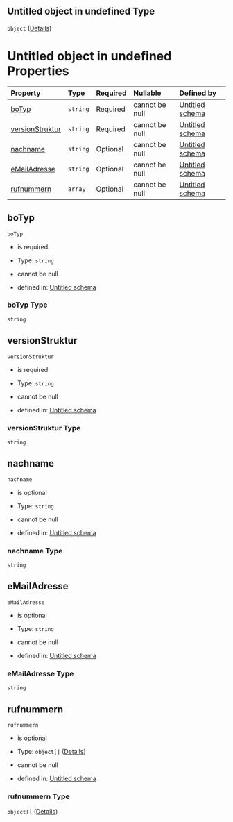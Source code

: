 ## Untitled object in undefined Type

`object` ([Details](ansprechpartner.md))

# Untitled object in undefined Properties

| Property                            | Type     | Required | Nullable       | Defined by                                                                                                                                                                                       |
| :---------------------------------- | :------- | :------- | :------------- | :----------------------------------------------------------------------------------------------------------------------------------------------------------------------------------------------- |
| [boTyp](#botyp)                     | `string` | Required | cannot be null | [Untitled schema](ansprechpartner-properties-botyp.md "https://raw.githubusercontent.com/conuti-gmbh/bo4e/main/schemas/v1/bo/Ansprechpartner.schema.json#/properties/boTyp")                     |
| [versionStruktur](#versionstruktur) | `string` | Required | cannot be null | [Untitled schema](ansprechpartner-properties-versionstruktur.md "https://raw.githubusercontent.com/conuti-gmbh/bo4e/main/schemas/v1/bo/Ansprechpartner.schema.json#/properties/versionStruktur") |
| [nachname](#nachname)               | `string` | Optional | cannot be null | [Untitled schema](ansprechpartner-properties-nachname.md "https://raw.githubusercontent.com/conuti-gmbh/bo4e/main/schemas/v1/bo/Ansprechpartner.schema.json#/properties/nachname")               |
| [eMailAdresse](#emailadresse)       | `string` | Optional | cannot be null | [Untitled schema](ansprechpartner-properties-emailadresse.md "https://raw.githubusercontent.com/conuti-gmbh/bo4e/main/schemas/v1/bo/Ansprechpartner.schema.json#/properties/eMailAdresse")       |
| [rufnummern](#rufnummern)           | `array`  | Optional | cannot be null | [Untitled schema](ansprechpartner-properties-rufnummern.md "https://raw.githubusercontent.com/conuti-gmbh/bo4e/main/schemas/v1/bo/Ansprechpartner.schema.json#/properties/rufnummern")           |

## boTyp



`boTyp`

*   is required

*   Type: `string`

*   cannot be null

*   defined in: [Untitled schema](ansprechpartner-properties-botyp.md "https://raw.githubusercontent.com/conuti-gmbh/bo4e/main/schemas/v1/bo/Ansprechpartner.schema.json#/properties/boTyp")

### boTyp Type

`string`

## versionStruktur



`versionStruktur`

*   is required

*   Type: `string`

*   cannot be null

*   defined in: [Untitled schema](ansprechpartner-properties-versionstruktur.md "https://raw.githubusercontent.com/conuti-gmbh/bo4e/main/schemas/v1/bo/Ansprechpartner.schema.json#/properties/versionStruktur")

### versionStruktur Type

`string`

## nachname



`nachname`

*   is optional

*   Type: `string`

*   cannot be null

*   defined in: [Untitled schema](ansprechpartner-properties-nachname.md "https://raw.githubusercontent.com/conuti-gmbh/bo4e/main/schemas/v1/bo/Ansprechpartner.schema.json#/properties/nachname")

### nachname Type

`string`

## eMailAdresse



`eMailAdresse`

*   is optional

*   Type: `string`

*   cannot be null

*   defined in: [Untitled schema](ansprechpartner-properties-emailadresse.md "https://raw.githubusercontent.com/conuti-gmbh/bo4e/main/schemas/v1/bo/Ansprechpartner.schema.json#/properties/eMailAdresse")

### eMailAdresse Type

`string`

## rufnummern



`rufnummern`

*   is optional

*   Type: `object[]` ([Details](rufnummer.md))

*   cannot be null

*   defined in: [Untitled schema](ansprechpartner-properties-rufnummern.md "https://raw.githubusercontent.com/conuti-gmbh/bo4e/main/schemas/v1/bo/Ansprechpartner.schema.json#/properties/rufnummern")

### rufnummern Type

`object[]` ([Details](rufnummer.md))
